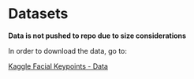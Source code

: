 # Datasets

**Data is not pushed to repo due to size considerations**

In order to download the data, go to:

[Kaggle Facial Keypoints - Data](https://www.kaggle.com/c/facial-keypoints-detection/data)


